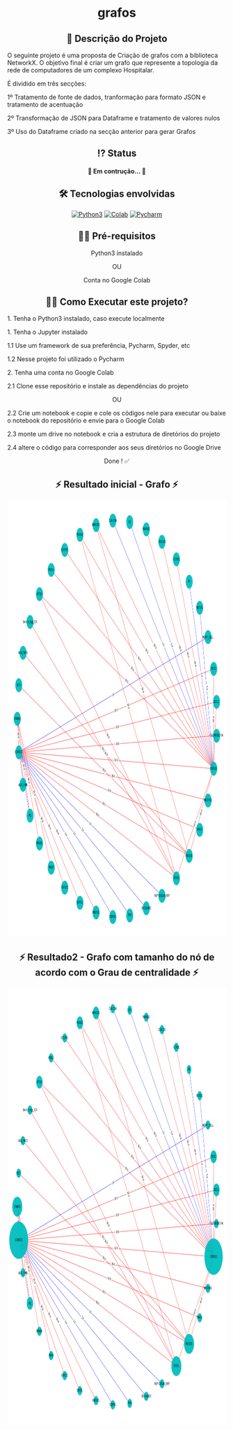 
 <!-- Explicação do projeto -->
<h1 align="center">grafos</h1>
<h2 align="center"> 🧾 Descrição do Projeto</h2>
<p align="left">O seguinte projeto é uma proposta de Criação de grafos com a biblioteca NetworkX.  O objetivo final é criar um grafo que represente a topologia da rede de computadores de um complexo Hospitalar.</p>
<p align="left">É dividido em três secções: </p>
<p align="left">1º Tratamento de fonte de dados, tranformação para formato JSON e tratamento de acentuação </p>
<p align="left">2º Transformação de JSON para Dataframe e tratamento de valores nulos</p>
<p align="left">3º Uso do Dataframe criado na secção anterior para gerar Grafos</p>

 <!-- Status do projeto -->
 <h2 align="center"> ⁉ Status </h2>
<h4 align="center"> 
	 🚧 Em contrução...  🚧
</h4>


<!-- Indice -->
<!--<p align="center">
 <a href="#objetivo">Objetivo</a> •
 <a href="#roadmap">Roadmap</a> • 
 <a href="#tecnologias">Tecnologias</a> • 
 <a href="#contribuicao">Contribuição</a> • 
 <a href="#licenc-a">Licença</a> • 
 <a href="#autor">Autor</a>
</p>-->

<!-- Tecnologias envolvidas -->
<div align="center" class='container'>
	<h2 align="center"> 🛠 Tecnologias envolvidas</h2>
		<a href="https://www.python.org/" target="_blank" align = "center"> <img src="https://img.shields.io/badge/Python-3776AB?style=for-the-badge&logo=python&logoColor=white" width="120" height="30" alt="Python3" /></a>
		<a href="https://colab.research.google.com/notebooks/" target="_blank" align = "center"> <img src="https://img.shields.io/badge/Colab-F9AB00?style=for-the-badge&logo=googlecolab&color=525252e" width="120" height="30" alt="Colab" /></a>
		<a href="https://www.jetbrains.com/pt-br/pycharm/download/" target="_blank" align = "center"> <img src="https://img.shields.io/badge/pycharm-143?style=for-the-badge&logo=pycharm&logoColor=black&color=black&labelColor=green" width="120" height="30" alt="Pycharm" /></a>
	
</div>

<!-- Requirements -->
<div align="center" class='container'>
	<h2 align="center">👨‍💻 Pré-requisitos </h2>
	<p align="center">Python3 instalado</p>
  	<p align="center">OU</p>
  	<p align="center">Conta no Google Colab</p>
</div>



<!-- How to execute -->
<div align="center" class='container'>
	<h2 align="center">🏃‍♀️ Como Executar este projeto? </h2>
	<p align="left"> 1. Tenha o Python3 instalado, caso execute localmente</p>
  	<p align="left"> 1. Tenha o Jupyter instalado</p>
  	<p align="left"> 1.1 Use um framework de sua preferência, Pycharm, Spyder, etc</p>
	<p align="left"> 1.2 Nesse projeto foi utilizado o Pycharm</p>
	<p align="left"> 2. Tenha uma conta no Google Colab</p>
  	<p align="left"> 2.1 Clone esse repositório e instale as dependências do projeto</p>
    	<p align="center">OU</p>
	<p align="left"> 2.2 Crie um notebook e copie e cole os códigos nele para executar ou baixe o notebook do repositório e envie para o Google Colab</p>
	<p align="left"> 2.3 monte um drive no notebook e cria a estrutura de diretórios do projeto</p>
	<p align="left"> 2.4 altere o código para corresponder aos seus diretórios no Google Drive</p>
	<p align="center">Done ! ✅</p>
</div>

<!-- Resultados -->
<!-- Resultado forms -->
<div align="center" class='container'>
	<h2 align="center"> ⚡ Resultado inicial - Grafo  ⚡</h2>
</div>
<div align="center" class='result'>
	<img alt="#grafo" title="#grafo" src="./output/grafo.png" width=1200" height="1000"/>
</div>
											 
<!-- Resultado forms -->
<div align="center" class='container'>
	<h2 align="center"> ⚡ Resultado2 - Grafo com tamanho do nó de acordo com o Grau de centralidade  ⚡</h2>
</div>
<div align="center" class='result'>
	<img alt="#grafo2" title="#grafo2" src="./output/grafo2.png" width=1200" height="1000"/>
</div>


